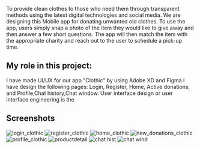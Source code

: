 To provide clean clothes to those who need them through transparent methods using the latest digital technologies and social media.
We are designing this Mobile app for donating unwanted old clothes. To use the app, users simply snap a photo of the item they would like to give away and then answer a few short questions. The app will then match the item with the appropriate charity and reach out to the user to schedule a pick-up time.

## My role in this project:
I have made UI/UX for our app "Clothic" by using Adobe XD and Figma.I have design the following pages:
Login, Register, Home, Active donations, and Profile,Chat history,Chat window.
User interface design or user interface engineering is the


## Screenshots


![login_clothic](https://user-images.githubusercontent.com/51109416/92609494-41d9c200-f2d4-11ea-9c79-44b174e74997.png)
![register_clothic](https://user-images.githubusercontent.com/51109416/92610005-d8a67e80-f2d4-11ea-9c5f-1fa8e127afaf.png)
![home_clothic](https://user-images.githubusercontent.com/51109416/92610048-e3f9aa00-f2d4-11ea-96df-42a632c257b5.png)
![new_donations_clothic](https://user-images.githubusercontent.com/51109416/92610084-ee1ba880-f2d4-11ea-994a-67d52c6ee482.png)
![profile_clothic](https://user-images.githubusercontent.com/51109416/92610117-f8d63d80-f2d4-11ea-8a81-a55159b8b74a.png)
![productdetail](https://user-images.githubusercontent.com/51109416/94522346-2451a580-024d-11eb-8e63-18b91b51e777.png)
![chat hist](https://user-images.githubusercontent.com/51109416/96332947-75063280-1084-11eb-8c0d-676ec11ba58f.png)
![chat wind](https://user-images.githubusercontent.com/51109416/96332949-7c2d4080-1084-11eb-8290-19e473c17bca.png)






